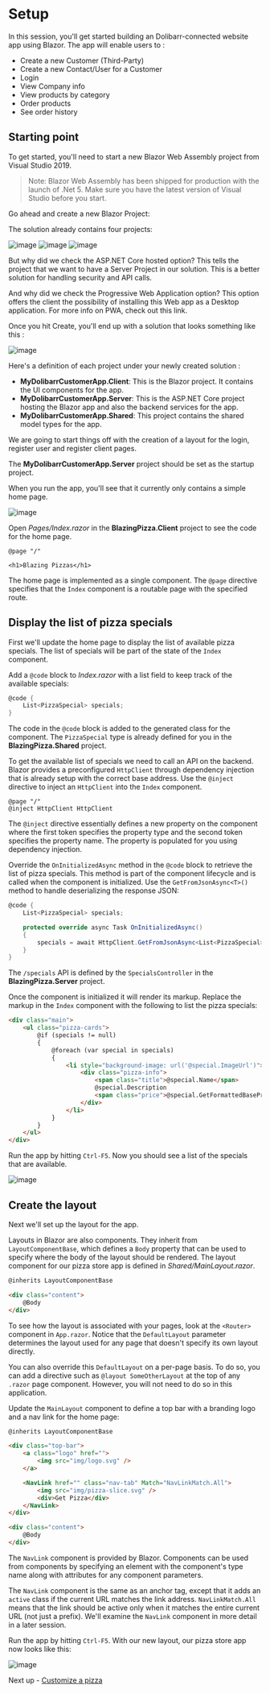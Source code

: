 # Setup

In this session, you'll get started building an Dolibarr-connected website app using Blazor. 
The app will enable users to : 
- Create a new Customer (Third-Party) 
- Create a new Contact/User for a Customer
- Login
- View Company info
- View products by category
- Order products
- See order history

## Starting point

To get started, you'll need to start a new Blazor Web Assembly project from Visual Studio 2019.

> Note: Blazor Web Assembly has been shipped for production with the launch of .Net 5. Make sure you have the latest version of Visual Studio before you start.

Go ahead and create a new Blazor Project:


The solution already contains four projects:

![image](/img/00-BlazorApp.png)
![image](/img/01-BlazorAppName.png)
![image](/img/02-BlazorAppWASM.png)

But why did we check the ASP.NET Core hosted option?
This tells the project that we want to have a Server Project in our solution. This is a better solution for handling security and API calls. 

And why did we check the Progressive Web Application option?
This option offers the client the possibility of installing this Web app as a Desktop application. For more info on PWA, check out this link.

Once you hit Create, you'll end up with a solution that looks something like this : 

![image](/img/00-BlazorApp.png)

Here's a definition of each project under your newly created solution : 
- **MyDolibarrCustomerApp.Client**: This is the Blazor project. It contains the UI components for the app.
- **MyDolibarrCustomerApp.Server**: This is the ASP.NET Core project hosting the Blazor app and also the backend services for the app.
- **MyDolibarrCustomerApp.Shared**: This project contains the shared model types for the app.

We are going to start things off with the creation of a layout for the login, register user and register client pages. 

The **MyDolibarrCustomerApp.Server** project should be set as the startup project.

When you run the app, you'll see that it currently only contains a simple home page.

![image](https://user-images.githubusercontent.com/1874516/77238160-25fa2c80-6b8b-11ea-8145-e163a9f743fe.png)

Open *Pages/Index.razor* in the **BlazingPizza.Client** project to see the code for the home page.

```
@page "/"

<h1>Blazing Pizzas</h1>
```

The home page is implemented as a single component. The `@page` directive specifies that the `Index` component is a routable page with the specified route.

## Display the list of pizza specials

First we'll update the home page to display the list of available pizza specials. The list of specials will be part of the state of the `Index` component.

Add a `@code` block to *Index.razor* with a list field to keep track of the available specials:

```csharp
@code {
    List<PizzaSpecial> specials;
}
```

The code in the `@code` block is added to the generated class for the component. The `PizzaSpecial` type is already defined for you in the **BlazingPizza.Shared** project.

To get the available list of specials we need to call an API on the backend. Blazor provides a preconfigured `HttpClient` through dependency injection that is already setup with the correct base address. Use the `@inject` directive to inject an `HttpClient` into the `Index` component.

```
@page "/"
@inject HttpClient HttpClient
```

The `@inject` directive essentially defines a new property on the component where the first token specifies the property type and the second token specifies the property name. The property is populated for you using dependency injection.

Override the `OnInitializedAsync` method in the `@code` block to retrieve the list of pizza specials. This method is part of the component lifecycle and is called when the component is initialized. Use the `GetFromJsonAsync<T>()` method to handle deserializing the response JSON:

```csharp
@code {
    List<PizzaSpecial> specials;

    protected override async Task OnInitializedAsync()
    {
        specials = await HttpClient.GetFromJsonAsync<List<PizzaSpecial>>("specials");
    }
}
```

The `/specials` API is defined by the `SpecialsController` in the **BlazingPizza.Server** project.

Once the component is initialized it will render its markup. Replace the markup in the `Index` component with the following to list the pizza specials:

```html
<div class="main">
    <ul class="pizza-cards">
        @if (specials != null)
        {
            @foreach (var special in specials)
            {
                <li style="background-image: url('@special.ImageUrl')">
                    <div class="pizza-info">
                        <span class="title">@special.Name</span>
                        @special.Description
                        <span class="price">@special.GetFormattedBasePrice()</span>
                    </div>
                </li>
            }
        }
    </ul>
</div>
```

Run the app by hitting `Ctrl-F5`. Now you should see a list of the specials that are available.

![image](https://user-images.githubusercontent.com/1874516/77239386-6c558880-6b97-11ea-9a14-83933146ba68.png)


## Create the layout

Next we'll set up the layout for the app. 

Layouts in Blazor are also components. They inherit from `LayoutComponentBase`, which defines a `Body` property that can be used to specify where the body of the layout should be rendered. The layout component for our pizza store app is defined in *Shared/MainLayout.razor*.

```html
@inherits LayoutComponentBase

<div class="content">
    @Body
</div>
```

To see how the layout is associated with your pages, look at the `<Router>` component in `App.razor`. Notice that the `DefaultLayout` parameter determines the layout used for any page that doesn't specify its own layout directly.

You can also override this `DefaultLayout` on a per-page basis. To do so, you can add a directive such as `@layout SomeOtherLayout` at the top of any `.razor` page component. However, you will not need to do so in this application.

Update the `MainLayout` component to define a top bar with a branding logo and a nav link for the home page:

```html
@inherits LayoutComponentBase

<div class="top-bar">
    <a class="logo" href="">
        <img src="img/logo.svg" />
    </a>

    <NavLink href="" class="nav-tab" Match="NavLinkMatch.All">
        <img src="img/pizza-slice.svg" />
        <div>Get Pizza</div>
    </NavLink>
</div>

<div class="content">
    @Body
</div>
```

The `NavLink` component is provided by Blazor. Components can be used from components by specifying an element with the component's type name along with attributes for any component parameters.

The `NavLink` component is the same as an anchor tag, except that it adds an `active` class if the current URL matches the link address. `NavLinkMatch.All` means that the link should be active only when it matches the entire current URL (not just a prefix). We'll examine the `NavLink` component in more detail in a later session.

Run the app by hitting `Ctrl-F5`. With our new layout, our pizza store app now looks like this:

![image](https://user-images.githubusercontent.com/1874516/77239419-aa52ac80-6b97-11ea-84ae-f880db776f5c.png)


Next up - [Customize a pizza](02-customize-a-pizza.md)